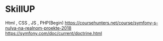 # SkillUP
Html , CSS , JS , PHP(Begin)
https://coursehunters.net/course/symfony-s-nulya-na-realnom-proekte-2018
https://symfony.com/doc/current/doctrine.html
